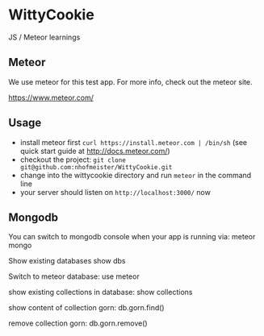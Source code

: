 WittyCookie
===========

JS / Meteor learnings

Meteor
-------

We use meteor for this test app. For more info, check out the meteor site.

https://www.meteor.com/

Usage
-------

* install meteor first `curl https://install.meteor.com | /bin/sh` (see quick start guide at http://docs.meteor.com/)
* checkout the project: `git clone git@github.com:nhofmeister/WittyCookie.git`
* change into the wittycookie directory and run `meteor` in the command line
* your server should listen on `http://localhost:3000/` now


Mongodb
---------

You can switch to mongodb console when your app is running via: 
meteor mongo

Show existing databases
show dbs

Switch to meteor database:
use meteor

show existing collections in database:
show collections

show content of collection gorn:
db.gorn.find()

remove collection gorn:
db.gorn.remove()
